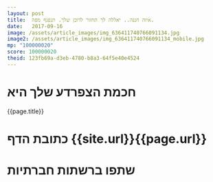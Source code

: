 ```yaml
---
layout: post
title:  איזה חננה.. יאללה לך תחזור לדוכן שלך. תנפנף מפה.
date:   2017-09-16
image: /assets/article_images/img_636411740766091134.jpg
image2: /assets/article_images/img_636411740766091134_mobile.jpg
mp: "100000020"
score: 100000020
theid: 123fb69a-d3eb-4780-b8a3-64f5e40e4524
---
```

# חכמת הצפרדע שלך היא
{{page.title}}

# כתובת הדף {{site.url}}{{page.url}}
# שתפו ברשתות חברתיות